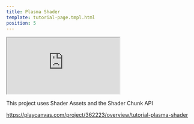 ```yaml
---
title: Plasma Shader
template: tutorial-page.tmpl.html
position: 5
---
```


<iframe src="http://playcanv.as/p/A9LHOhAw"></iframe>

This project uses Shader Assets and the Shader Chunk API

https://playcanvas.com/project/362223/overview/tutorial-plasma-shader

